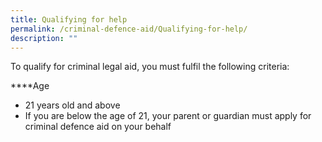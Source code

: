 ```yaml
---
title: Qualifying for help
permalink: /criminal-defence-aid/Qualifying-for-help/
description: ""
---
```

To qualify for criminal legal aid, you must fulfil the following criteria:

****Age 
* 21 years old and above
* If you are below the age of 21, your parent or guardian must apply for criminal defence aid on your behalf
